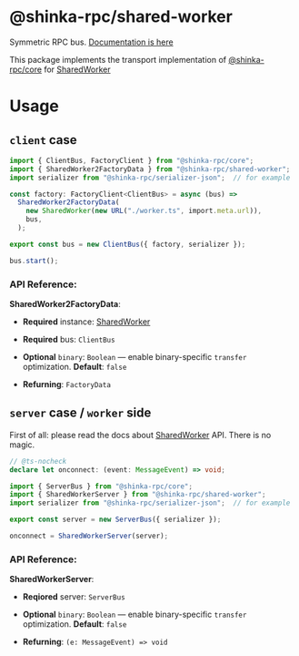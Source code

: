 # @shinka-rpc/shared-worker

Symmetric RPC bus. [Documentation is here](https://shinka-rpc-js.readthedocs.io/latest/transports/shared-worker/)

This package implements the transport implementation of
[@shinka-rpc/core](https://www.npmjs.com/package/@shinka-rpc/core) for
[SharedWorker](https://developer.mozilla.org/en-US/docs/Web/API/SharedWorker)

# Usage

## `client` case

```typescript
import { ClientBus, FactoryClient } from "@shinka-rpc/core";
import { SharedWorker2FactoryData } from "@shinka-rpc/shared-worker";
import serializer from "@shinka-rpc/serializer-json";  // for example

const factory: FactoryClient<ClientBus> = async (bus) =>
  SharedWorker2FactoryData(
    new SharedWorker(new URL("./worker.ts", import.meta.url)),
    bus,
  );

export const bus = new ClientBus({ factory, serializer });

bus.start();
```

### API Reference:

**SharedWorker2FactoryData**:

- **Required** instance: [SharedWorker](https://developer.mozilla.org/en-US/docs/Web/API/SharedWorker)

- **Required** bus: `ClientBus`

- **Optional** `binary`: `Boolean` &mdash; enable binary-specific `transfer` optimization. **Default**: `false`

- **Refurning**: `FactoryData`

## `server` case / `worker` side

First of all: please read the docs about
[SharedWorker](https://developer.mozilla.org/en-US/docs/Web/API/SharedWorker)
API. There is no magic.

```typescript
// @ts-nocheck
declare let onconnect: (event: MessageEvent) => void;

import { ServerBus } from "@shinka-rpc/core";
import { SharedWorkerServer } from "@shinka-rpc/shared-worker";
import serializer from "@shinka-rpc/serializer-json";  // for example

export const server = new ServerBus({ serializer });

onconnect = SharedWorkerServer(server);
```

### API Reference:

**SharedWorkerServer**:

- **Reqiored** server: `ServerBus`

- **Optional** `binary`: `Boolean` &mdash; enable binary-specific `transfer` optimization. **Default**: `false`

- **Refurning**: `(e: MessageEvent) => void`
